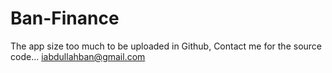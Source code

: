# Ban-Finance
The app size too much to be uploaded in Github, Contact me for the source code...
iabdullahban@gmail.com
